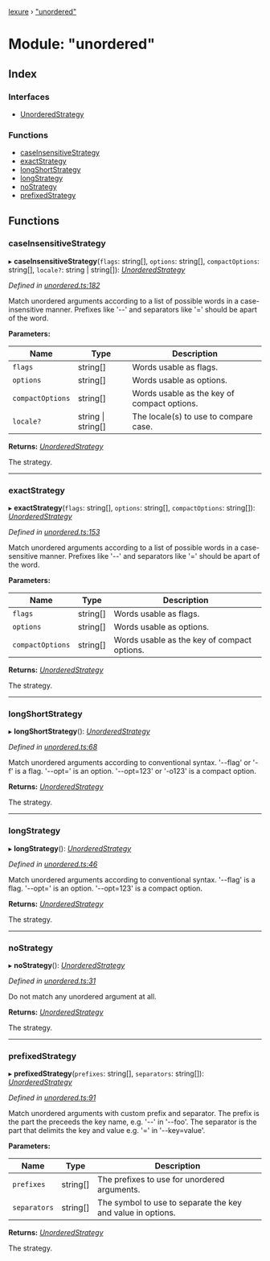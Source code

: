 [lexure](../README.md) › ["unordered"](_unordered_.md)

# Module: "unordered"

## Index

### Interfaces

* [UnorderedStrategy](../interfaces/_unordered_.unorderedstrategy.md)

### Functions

* [caseInsensitiveStrategy](_unordered_.md#caseinsensitivestrategy)
* [exactStrategy](_unordered_.md#exactstrategy)
* [longShortStrategy](_unordered_.md#longshortstrategy)
* [longStrategy](_unordered_.md#longstrategy)
* [noStrategy](_unordered_.md#nostrategy)
* [prefixedStrategy](_unordered_.md#prefixedstrategy)

## Functions

###  caseInsensitiveStrategy

▸ **caseInsensitiveStrategy**(`flags`: string[], `options`: string[], `compactOptions`: string[], `locale?`: string | string[]): *[UnorderedStrategy](../interfaces/_unordered_.unorderedstrategy.md)*

*Defined in [unordered.ts:182](https://github.com/1Computer1/lexure/blob/5f4fd4c/src/unordered.ts#L182)*

Match unordered arguments according to a list of possible words in a case-insensitive manner.
Prefixes like '--' and separators like '=' should be apart of the word.

**Parameters:**

Name | Type | Description |
------ | ------ | ------ |
`flags` | string[] | Words usable as flags. |
`options` | string[] | Words usable as options. |
`compactOptions` | string[] | Words usable as the key of compact options. |
`locale?` | string &#124; string[] | The locale(s) to use to compare case. |

**Returns:** *[UnorderedStrategy](../interfaces/_unordered_.unorderedstrategy.md)*

The strategy.

___

###  exactStrategy

▸ **exactStrategy**(`flags`: string[], `options`: string[], `compactOptions`: string[]): *[UnorderedStrategy](../interfaces/_unordered_.unorderedstrategy.md)*

*Defined in [unordered.ts:153](https://github.com/1Computer1/lexure/blob/5f4fd4c/src/unordered.ts#L153)*

Match unordered arguments according to a list of possible words in a case-sensitive manner.
Prefixes like '--' and separators like '=' should be apart of the word.

**Parameters:**

Name | Type | Description |
------ | ------ | ------ |
`flags` | string[] | Words usable as flags. |
`options` | string[] | Words usable as options. |
`compactOptions` | string[] | Words usable as the key of compact options. |

**Returns:** *[UnorderedStrategy](../interfaces/_unordered_.unorderedstrategy.md)*

The strategy.

___

###  longShortStrategy

▸ **longShortStrategy**(): *[UnorderedStrategy](../interfaces/_unordered_.unorderedstrategy.md)*

*Defined in [unordered.ts:68](https://github.com/1Computer1/lexure/blob/5f4fd4c/src/unordered.ts#L68)*

Match unordered arguments according to conventional syntax.
'--flag' or '-f' is a flag.
'--opt=' is an option.
'--opt=123' or '-o123' is a compact option.

**Returns:** *[UnorderedStrategy](../interfaces/_unordered_.unorderedstrategy.md)*

The strategy.

___

###  longStrategy

▸ **longStrategy**(): *[UnorderedStrategy](../interfaces/_unordered_.unorderedstrategy.md)*

*Defined in [unordered.ts:46](https://github.com/1Computer1/lexure/blob/5f4fd4c/src/unordered.ts#L46)*

Match unordered arguments according to conventional syntax.
'--flag' is a flag.
'--opt=' is an option.
'--opt=123' is a compact option.

**Returns:** *[UnorderedStrategy](../interfaces/_unordered_.unorderedstrategy.md)*

The strategy.

___

###  noStrategy

▸ **noStrategy**(): *[UnorderedStrategy](../interfaces/_unordered_.unorderedstrategy.md)*

*Defined in [unordered.ts:31](https://github.com/1Computer1/lexure/blob/5f4fd4c/src/unordered.ts#L31)*

Do not match any unordered argument at all.

**Returns:** *[UnorderedStrategy](../interfaces/_unordered_.unorderedstrategy.md)*

The strategy.

___

###  prefixedStrategy

▸ **prefixedStrategy**(`prefixes`: string[], `separators`: string[]): *[UnorderedStrategy](../interfaces/_unordered_.unorderedstrategy.md)*

*Defined in [unordered.ts:91](https://github.com/1Computer1/lexure/blob/5f4fd4c/src/unordered.ts#L91)*

Match unordered arguments with custom prefix and separator.
The prefix is the part the preceeds the key name, e.g. '--' in '--foo'.
The separator is the part that delimits the key and value e.g. '=' in '--key=value'.

**Parameters:**

Name | Type | Description |
------ | ------ | ------ |
`prefixes` | string[] | The prefixes to use for unordered arguments. |
`separators` | string[] | The symbol to use to separate the key and value in options. |

**Returns:** *[UnorderedStrategy](../interfaces/_unordered_.unorderedstrategy.md)*

The strategy.
